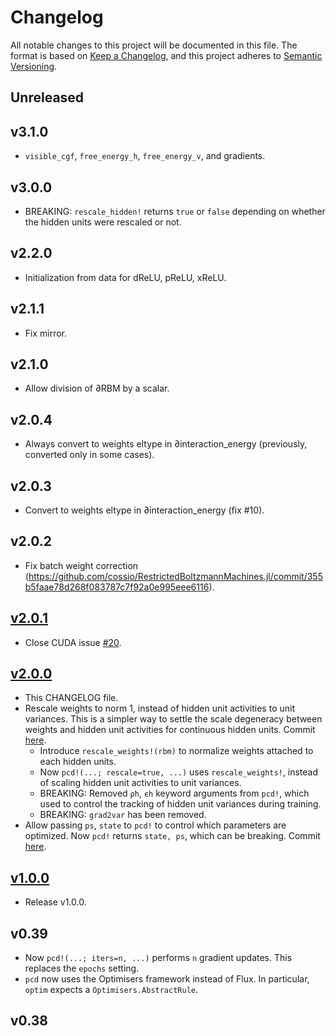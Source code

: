 # Changelog

All notable changes to this project will be documented in this file. The format is based on [Keep a Changelog](https://keepachangelog.com/en/1.0.0/), and this project adheres to [Semantic Versioning](https://semver.org/spec/v2.0.0.html).

## Unreleased

## v3.1.0

- `visible_cgf`, `free_energy_h`, `free_energy_v`, and gradients.

## v3.0.0

- BREAKING: `rescale_hidden!` returns `true` or `false` depending on whether the hidden units were rescaled or not.

## v2.2.0

- Initialization from data for dReLU, pReLU, xReLU.

## v2.1.1

- Fix mirror.

## v2.1.0

- Allow division of ∂RBM by a scalar.

## v2.0.4

- Always convert to weights eltype in ∂interaction_energy (previously, converted only in some cases).

## v2.0.3

- Convert to weights eltype in ∂interaction_energy (fix #10).

## v2.0.2

- Fix batch weight correction (https://github.com/cossio/RestrictedBoltzmannMachines.jl/commit/355b5faae78d268f083787c7f92a0e995eee6116).

## [v2.0.1](https://github.com/cossio/RestrictedBoltzmannMachines.jl/releases/tag/v2.0.1)

- Close CUDA issue [#20](https://github.com/cossio/RestrictedBoltzmannMachines.jl/issues/20).

## [v2.0.0](https://github.com/cossio/RestrictedBoltzmannMachines.jl/releases/tag/v2.0.0)

- This CHANGELOG file.
- Rescale weights to norm 1, instead of hidden unit activities to unit variances. This is a simpler way to settle the scale degeneracy between weights and hidden unit activities for continuous hidden units. Commit [here](https://github.com/cossio/RestrictedBoltzmannMachines.jl/commit/4cae554013d7b6ab97a900910ff67d2a43d263b0).
    * Introduce `rescale_weights!(rbm)` to normalize weights attached to each hidden units.
    * Now `pcd!(...; rescale=true, ...)` uses `rescale_weights!`, instead of scaling hidden unit activities to unit variances.
    * BREAKING: Removed `ρh`, `ϵh` keyword arguments from `pcd!`, which used to control the tracking of hidden unit variances during training.
    * BREAKING: `grad2var` has been removed.
- Allow passing `ps`, `state` to `pcd!` to control which parameters are optimized. Now `pcd!` returns `state, ps`, which can be breaking. Commit [here](https://github.com/cossio/RestrictedBoltzmannMachines.jl/commit/05fade7e567f557dba457c287ca4ebf0faab14d4).

## [v1.0.0](https://github.com/cossio/RestrictedBoltzmannMachines.jl/commit/9eeb7cf313362258d2cb8a83f725c382049a9d44)

- Release v1.0.0.

## v0.39

- Now `pcd!(...; iters=n, ...)` performs `n` gradient updates. This replaces the `epochs` setting.
- `pcd` now uses the Optimisers framework instead of Flux. In particular, `optim` expects a `Optimisers.AbstractRule`.

## v0.38
